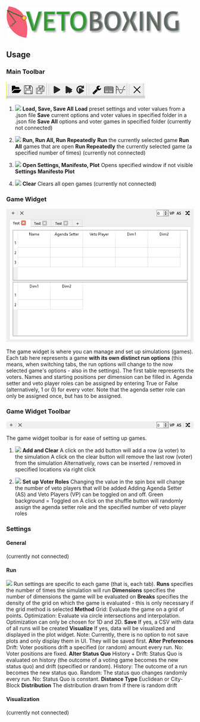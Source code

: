 ![](https://github.com/erocoar/vetoboxing/blob/master/vetoboxing/assets/vetoboxingLogo%20-%20Kopie.png)

## Usage
### Main Toolbar
![](https://github.com/erocoar/vetoboxing/blob/master/vetoboxing/rmd/mainToolbar.png)

1. ![](https://puu.sh/yjbzh/8f3dd7a70a.png) **Load, Save, Save All**
   **Load** preset settings and voter values from a .json file
   **Save** current options and voter values in specified folder in a .json file
   **Save All** options and voter games in specified folder (currently not connected)
2. ![](https://puu.sh/yjbEH/f012e42bf0.png) **Run, Run All, Run Repeatedly**
   **Run** the currently selected game
   **Run All** games that are open
   **Run Repeatedly** the currently selected game (a specified number of times) (currently not connected)
   
3. ![](https://puu.sh/yjbOM/3afea006f6.png) **Open Settings, Manifesto, Plot**
   Opens specified window if not visible
   **Settings**
   **Manifesto**
   **Plot**
   
4. ![](https://puu.sh/yjbQl/9a0ba04cc6.png) **Clear**
   Clears all open games (currently not connected)
   
### Game Widget
![](https://github.com/erocoar/vetoboxing/blob/master/vetoboxing/rmd/gameTable.png)

The game widget is where you can manage and set up simulations (games). Each tab here represents a game **with its own distinct run options** (this means, when switching tabs, the run options will change to the now selected game's options - also in the settings). 
   The first table represents the voters. Names and starting positions per dimension can be filled in. Agenda setter and veto player roles can be assigned by entering True or False (alternatively, 1 or 0) for every voter. Note that the agenda setter role can only be assigned once, but has to be assigned.
 
 ### Game Widget Toolbar
 ![](https://github.com/erocoar/vetoboxing/blob/master/vetoboxing/rmd/gameTableToolbar.png)
 
 The game widget toolbar is for ease of setting up games. 
 
1. ![](https://puu.sh/yjbkI/544e2ff0f8.png) **Add and Clear**
   A click on the add button will add a row (a voter) to the simulation
   A click on the clear button will remove the last row (voter) from the simulation
   Alternatively, rows can be inserted / removed in specified locations via right click
    
2. ![](https://puu.sh/yjbpY/71b2ae502b.png) **Set up Voter Roles**
   Changing the value in the spin box will change the number of veto players that will be added
   Adding Agenda Setter (AS) and Veto Players (VP) can be toggled on and off. Green background = Toggled on
   A click on the shuffle button will randomly assign the agenda setter role and the specified number of veto player roles
   
### Settings 
#### General
(currently not connected)
#### Run
![](https://puu.sh/yjbRD/c4ee03efb3.png)
Run settings are specific to each game (that is, each tab).
**Runs** specifies the number of times the simulation will run
**Dimensions** specifies the number of dimensions the game will be evaluated on
**Breaks** specifies the density of the grid on which the game is evaluated - this is only necessary if the grid method is selected
**Method** Grid: Evaluate the game on a grid of points. Optimization: Evaluate via circle intersections and interpolation. Optimization can only be chosen for 1D and 2D.
**Save** If yes, a CSV with data of all runs will be created
**Visualize** If yes, data will be visualized and displayed in the plot widget. Note: Currently, there is no option to not save plots and only display them in UI. They will be saved first.
**Alter Preferences** Drift: Voter positions drift a specified (or random) amount every run. No: Voter positions are fixed.
**Alter Status Quo** History + Drift: Status Quo is evaluated on history (the outcome of a voting game becomes the new status quo) and drift (specified or random). History: The outcome of a run becomes the new status quo. Random: The status quo changes randomly every run. No: Status Quo is constant. 
**Distance Type** Euclidean or City-Block
**Distribution** The distribution drawn from if there is random drift
#### Visualization
(currently not connected)





   
 

